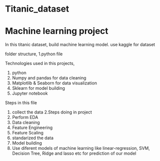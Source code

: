 # Titanic_dataset
# Machine learning project

In this titanic dataset, build machine learning model.
use kaggle for dataset 

folder structure,
1.python file

Technologies used in this projects,
1. python
2. Numpy and pandas for data cleaning
3. Matplotlib & Seaborn for data visualization
4. Sklearn for model building
5. Jupyter notebook

Steps in this file
1. collect the data
2.Steps doing in project
3. Perform EDA
4. Data cleaning
5. Feature Engineering
6. Feature Scaling
7. standarized the data
8. Model building
9. Use diferent models of machine learning like linear-regression, SVM, Decision Tree, Ridge and lasso etc for prediction of our model
